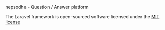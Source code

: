 nepsodha - Question / Answer platform 



































The Laravel framework is open-sourced software licensed under the [MIT license](http://opensource.org/licenses/MIT)
